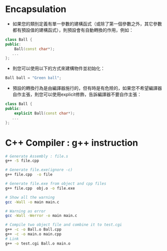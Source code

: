 # Encapsulation
- 如果您的類別定義有單一參數的建構函式（或除了第一個參數之外，其它參數都有預設值的建構函式），則預設會有自動轉換的作用，例如：
```C++
class Ball {
public:
    Ball(const char*);
   ...
};
```
- 則您可以使用以下的方式來建構物件並初始化：
```C++
Ball ball = "Green ball";
```

- 預設的轉換行為是由編譯器施行的，但有時是有危險的，如果您不希望編譯器自作主張，則您可以使用explicit修飾，告訴編譯器不要自作主張：

```C++
class Ball {
public:
    explicit Ball(const char*);
   ...
};
```



# C++ Compiler : g++ instruction
```bash
# Generate Assembly : file.s
g++ -S file.cpp

# Generate file.exe(ignore -c)
g++ file.cpp  -o file

# Generate file.exe from object and cpp files
g++ file.cpp  obj.o -o file.exe

# Show all the warning
gcc -Wall -o main main.c

# Warning as error
gcc -Wall -Werror -o main main.c

# Compile two object file and combine it to test.cgi
g++ -c -o Ball.o Ball.cpp
g++ -c -o main.o main.cpp
# Link
g++ -o test.cgi Ball.o main.o
```
